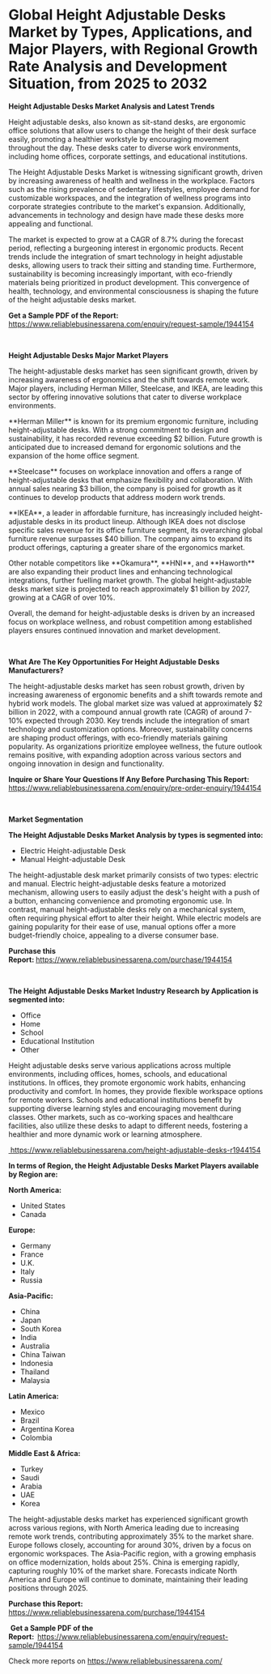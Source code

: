 <p><h1>Global Height Adjustable Desks Market by Types, Applications, and Major Players, with Regional Growth Rate Analysis and Development Situation, from 2025 to 2032</h1></p><p><strong>Height Adjustable Desks Market Analysis and Latest Trends</strong></p>
<p><p>Height adjustable desks, also known as sit-stand desks, are ergonomic office solutions that allow users to change the height of their desk surface easily, promoting a healthier workstyle by encouraging movement throughout the day. These desks cater to diverse work environments, including home offices, corporate settings, and educational institutions.</p><p>The Height Adjustable Desks Market is witnessing significant growth, driven by increasing awareness of health and wellness in the workplace. Factors such as the rising prevalence of sedentary lifestyles, employee demand for customizable workspaces, and the integration of wellness programs into corporate strategies contribute to the market's expansion. Additionally, advancements in technology and design have made these desks more appealing and functional.</p><p>The market is expected to grow at a CAGR of 8.7% during the forecast period, reflecting a burgeoning interest in ergonomic products. Recent trends include the integration of smart technology in height adjustable desks, allowing users to track their sitting and standing time. Furthermore, sustainability is becoming increasingly important, with eco-friendly materials being prioritized in product development. This convergence of health, technology, and environmental consciousness is shaping the future of the height adjustable desks market.</p></p>
<p><strong>Get a Sample PDF of the Report:&nbsp;</strong> <a href="https://www.reliablebusinessarena.com/enquiry/request-sample/1944154?utm_campaign=2928&utm_medium=2&utm_source=Github&utm_content=ia&utm_term=05042025&utm_id=height-adjustable-desks">https://www.reliablebusinessarena.com/enquiry/request-sample/1944154</a></p>
<p>&nbsp;</p>
<p><strong>Height Adjustable Desks Major Market Players</strong></p>
<p><p>The height-adjustable desks market has seen significant growth, driven by increasing awareness of ergonomics and the shift towards remote work. Major players, including Herman Miller, Steelcase, and IKEA, are leading this sector by offering innovative solutions that cater to diverse workplace environments.</p><p>**Herman Miller** is known for its premium ergonomic furniture, including height-adjustable desks. With a strong commitment to design and sustainability, it has recorded revenue exceeding $2 billion. Future growth is anticipated due to increased demand for ergonomic solutions and the expansion of the home office segment.</p><p>**Steelcase** focuses on workplace innovation and offers a range of height-adjustable desks that emphasize flexibility and collaboration. With annual sales nearing $3 billion, the company is poised for growth as it continues to develop products that address modern work trends.</p><p>**IKEA**, a leader in affordable furniture, has increasingly included height-adjustable desks in its product lineup. Although IKEA does not disclose specific sales revenue for its office furniture segment, its overarching global furniture revenue surpasses $40 billion. The company aims to expand its product offerings, capturing a greater share of the ergonomics market.</p><p>Other notable competitors like **Okamura**, **HNI**, and **Haworth** are also expanding their product lines and enhancing technological integrations, further fuelling market growth. The global height-adjustable desks market size is projected to reach approximately $1 billion by 2027, growing at a CAGR of over 10%.</p><p>Overall, the demand for height-adjustable desks is driven by an increased focus on workplace wellness, and robust competition among established players ensures continued innovation and market development.</p></p>
<p>&nbsp;</p>
<p><strong>What Are The Key Opportunities For Height Adjustable Desks Manufacturers?</strong></p>
<p><p>The height-adjustable desks market has seen robust growth, driven by increasing awareness of ergonomic benefits and a shift towards remote and hybrid work models. The global market size was valued at approximately $2 billion in 2022, with a compound annual growth rate (CAGR) of around 7-10% expected through 2030. Key trends include the integration of smart technology and customization options. Moreover, sustainability concerns are shaping product offerings, with eco-friendly materials gaining popularity. As organizations prioritize employee wellness, the future outlook remains positive, with expanding adoption across various sectors and ongoing innovation in design and functionality.</p></p>
<p><strong>Inquire or Share Your Questions If Any Before Purchasing This Report:</strong> <a href="https://www.reliablebusinessarena.com/enquiry/pre-order-enquiry/1944154?utm_campaign=2928&utm_medium=2&utm_source=Github&utm_content=ia&utm_term=05042025&utm_id=height-adjustable-desks">https://www.reliablebusinessarena.com/enquiry/pre-order-enquiry/1944154</a></p>
<p>&nbsp;</p>
<p><strong>Market Segmentation</strong></p>
<p><strong>The Height Adjustable Desks Market Analysis by types is segmented into:</strong></p>
<p><ul><li>Electric Height-adjustable Desk</li><li>Manual Height-adjustable Desk</li></ul></p>
<p><p>The height-adjustable desk market primarily consists of two types: electric and manual. Electric height-adjustable desks feature a motorized mechanism, allowing users to easily adjust the desk's height with a push of a button, enhancing convenience and promoting ergonomic use. In contrast, manual height-adjustable desks rely on a mechanical system, often requiring physical effort to alter their height. While electric models are gaining popularity for their ease of use, manual options offer a more budget-friendly choice, appealing to a diverse consumer base.</p></p>
<p><strong>Purchase this Report:&nbsp;</strong><a href="https://www.reliablebusinessarena.com/purchase/1944154?utm_campaign=2928&utm_medium=2&utm_source=Github&utm_content=ia&utm_term=05042025&utm_id=height-adjustable-desks">https://www.reliablebusinessarena.com/purchase/1944154</a></p>
<p>&nbsp;</p>
<p><strong>The Height Adjustable Desks Market Industry Research by Application is segmented into:</strong></p>
<p><ul><li>Office</li><li>Home</li><li>School</li><li>Educational Institution</li><li>Other</li></ul></p>
<p><p>Height adjustable desks serve various applications across multiple environments, including offices, homes, schools, and educational institutions. In offices, they promote ergonomic work habits, enhancing productivity and comfort. In homes, they provide flexible workspace options for remote workers. Schools and educational institutions benefit by supporting diverse learning styles and encouraging movement during classes. Other markets, such as co-working spaces and healthcare facilities, also utilize these desks to adapt to different needs, fostering a healthier and more dynamic work or learning atmosphere.</p></p>
<p><a href="https://www.reliablebusinessarena.com/height-adjustable-desks-r1944154?utm_campaign=2928&utm_medium=2&utm_source=Github&utm_content=ia&utm_term=05042025&utm_id=height-adjustable-desks">&nbsp;https://www.reliablebusinessarena.com/height-adjustable-desks-r1944154</a></p>
<p><strong>In terms of Region, the Height Adjustable Desks Market Players available by Region are:</strong></p>
<p>
    <p> <strong> North America: </strong>
        <ul>
            <li>United States</li>
            <li>Canada</li>
        </ul>
        </p> 
    <p> <strong> Europe: </strong>
        <ul>
            <li>Germany</li>
            <li>France</li>
            <li>U.K.</li>
            <li>Italy</li>
            <li>Russia</li>
        </ul>
        </p> 
    <p> <strong> Asia-Pacific: </strong>
        <ul>
            <li>China</li>
            <li>Japan</li>
            <li>South Korea</li>
            <li>India</li>
            <li>Australia</li>
            <li>China Taiwan</li>
            <li>Indonesia</li>
            <li>Thailand</li>
            <li>Malaysia</li>
        </ul>
        </p> 
    <p> <strong> Latin America: </strong>
        <ul>
            <li>Mexico</li>
            <li>Brazil</li>
            <li>Argentina Korea</li>
            <li>Colombia</li>
        </ul>
        </p> 
    <p> <strong> Middle East & Africa: </strong>
        <ul>
            <li>Turkey</li>
            <li>Saudi</li>
            <li>Arabia</li>
            <li>UAE</li>
            <li>Korea</li>
        </ul>
    </p>
    </p>
<p><p>The height-adjustable desks market has experienced significant growth across various regions, with North America leading due to increasing remote work trends, contributing approximately 35% to the market share. Europe follows closely, accounting for around 30%, driven by a focus on ergonomic workspaces. The Asia-Pacific region, with a growing emphasis on office modernization, holds about 25%. China is emerging rapidly, capturing roughly 10% of the market share. Forecasts indicate North America and Europe will continue to dominate, maintaining their leading positions through 2025.</p></p>
<p><strong>Purchase this Report: </strong><a href="https://www.reliablebusinessarena.com/purchase/1944154?utm_campaign=2928&utm_medium=2&utm_source=Github&utm_content=ia&utm_term=05042025&utm_id=height-adjustable-desks">https://www.reliablebusinessarena.com/purchase/1944154</a></p>
<p>&nbsp;<strong>Get a Sample PDF of the Report:&nbsp;&nbsp;</strong><a href="https://www.reliablebusinessarena.com/enquiry/request-sample/1944154?utm_campaign=2928&utm_medium=2&utm_source=Github&utm_content=ia&utm_term=05042025&utm_id=height-adjustable-desks">https://www.reliablebusinessarena.com/enquiry/request-sample/1944154</a></p>
<p><strong></strong></p>
<p>Check more reports on <a href="https://www.reliablebusinessarena.com/?utm_campaign=2928&utm_medium=2&utm_source=Github&utm_content=ia&utm_term=05042025&utm_id=height-adjustable-desks">https://www.reliablebusinessarena.com/</a></p>